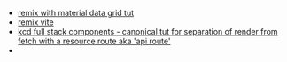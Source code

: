 - [remix with material data grid tut](https://dev.to/chrisbenjamin/tutorial-remix-material-datagrid-bl9)
- [remix vite](https://www.producthunt.com/products/remix-vite)
- [kcd full stack components - canonical tut for separation of render from fetch with a resource route aka 'api route'](https://www.epicweb.dev/full-stack-components?ck_subscriber_id=1868043728#)
- 